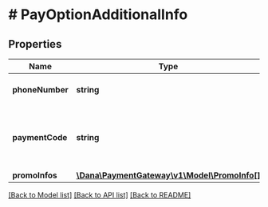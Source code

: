 # # PayOptionAdditionalInfo

## Properties

Name | Type | Description | Notes
------------ | ------------- | ------------- | -------------
**phoneNumber** | **string** | User&#39;s phone number | [optional]
**paymentCode** | **string** | Payment code that used for payment with virtual account | [optional]
**promoInfos** | [**\Dana\PaymentGateway\v1\Model\PromoInfo[]**](PromoInfo.md) |  | [optional]

[[Back to Model list]](../../README.md#models) [[Back to API list]](../../README.md#endpoints) [[Back to README]](../../README.md)

